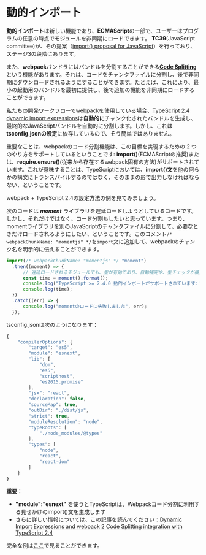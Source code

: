# 動的インポート

**動的インポート**は新しい機能であり、**ECMAScript**の一部で、ユーザーはプログラムの任意の時点でモジュールを非同期にロードできます。 **TC39**\(JavaScript committee\)が、その提案（[import\(\) proposal for JavaScript](https://github.com/tc39/proposal-dynamic-import)）を行っており、ステージ3の段階にあります。

また、**webpack**バンドラにはバンドルを分割することができる[**Code Splitting**](https://webpack.js.org/guides/code-splitting/)という機能があります。それは、コードをチャンクファイルに分割し、後で非同期にダウンロードされるようにすることができます。たとえば、これにより、最小の起動用のバンドルを最初に提供し、後で追加の機能を非同期にロードすることができます。

私たちの開発ワークフローでwebpackを使用している場合、[TypeScript 2.4 dynamic import expressions](https://github.com/Microsoft/TypeScript/wiki/What%27s-new-in-TypeScript#dynamic-import-expressions)は**自動的に**チャンク化されたバンドルを生成し、最終的なJavaScriptバンドルを自動的に分割します。しかし、これは**tsconfig.jsonの設定**に依存しているので、そう簡単ではありません。

重要なことは、webpackのコード分割機能は、この目標を実現するための 2 つのやり方をサポートしているということです:  **import\(\)**\(ECMAScriptの推奨\)または、**require.ensure\(\)**\(従来から存在するwebpack固有の方法\)がサポートされています。これが意味することは、TypeScriptにおいては、**import\(\)文**を他の何らかの構文にトランスパイルするのではなく、そのままの形で出力しなければならない、ということです。

webpack + TypeScript 2.4の設定方法の例を見てみましょう。

次のコードは _**moment**_ ライブラリを遅延ロードしようとしているコードです。しかし、それだけではなく、コード分割もしたいと思っています。つまり、momentライブラリを別のJavaScriptのチャンクファイルに分割して、必要なときだけロードされるようにしたい、ということです。このコメント`/* webpackChunkName: "momentjs" */`を`import`文に追加して、webpackのチャンク名を明示的に伝えることができます。

```typescript
import(/* webpackChunkName: "momentjs" */ "moment")
  .then((moment) => {
      // 遅延ロードされるモジュールでも、型が有効であり、自動補完や、型チェックが機能します \o/
      const time = moment().format();
      console.log("TypeScript >= 2.4.0 動的インポートがサポートされています:");
      console.log(time);
  })
  .catch((err) => {
      console.log("momentのロードに失敗しました", err);
  });
```

tsconfig.jsonは次のようになります：

```javascript
{
    "compilerOptions": {
        "target": "es5",                          
        "module": "esnext",                     
        "lib": [
            "dom",
            "es5",
            "scripthost",
            "es2015.promise"
        ],                                        
        "jsx": "react",                           
        "declaration": false,                     
        "sourceMap": true,                        
        "outDir": "./dist/js",                    
        "strict": true,                           
        "moduleResolution": "node",               
        "typeRoots": [
            "./node_modules/@types"
        ],                                        
        "types": [
            "node",
            "react",
            "react-dom"
        ]                                       
    }
}
```

**重要**：

* **"module":"esnext"** を使うとTypeScriptは、Webpackコード分割に利用する見せかけのimport\(\)文を生成します
* さらに詳しい情報については、この記事を読んでください：[Dynamic Import Expressions and webpack 2 Code Splitting integration with TypeScript 2.4](https://blog.josequinto.com/2017/06/29/dynamic-import-expressions-and-webpack-code-splitting-integration-with-typescript-2-4/)

完全な例は[ここ](https://cdn.rawgit.com/basarat/typescript-book/705e4496/code/dynamic-import-expressions/dynamicImportExpression.js)で見ることができます。

